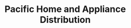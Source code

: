 ---
title: "Pacific Home and Appliance Distribution"
url: /aiea/pacific-home-and-appliance-distribution/
shop: Baustoffe
---